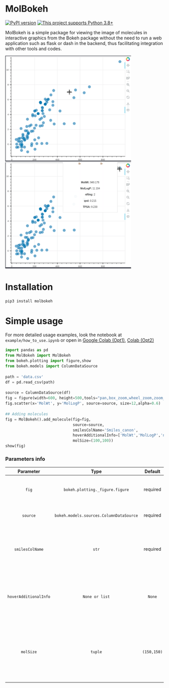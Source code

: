 # MolBokeh
[![PyPI version](https://img.shields.io/pypi/v/molbokeh)](https://pypi.python.org/pypi/molbokeh) [![This project supports Python 3.8+](https://img.shields.io/badge/Python-3.8+-blue.svg)](https://python.org/downloads)
<!--[![PyPI Downloads](https://static.pepy.tech/badge/molbokeh)](https://www.pepy.tech/projects/molbokeh)-->


MolBokeh is a simple package for viewing the image of molecules in interactive graphics from the Bokeh package without the need to run a web application such as flask or dash in the backend, thus facilitating integration with other tools and codes.

<img src="https://github.com/jeffrichardchemistry/molbokeh/blob/dev/example/content/molbokehview1.gif" width="400"/> <img src="https://github.com/jeffrichardchemistry/molbokeh/blob/dev/example/content/molbokehview2.gif" width="400"/>

# Installation

```
pip3 install molbokeh
```


# Simple usage

For more detailed usage examples, look the notebook at `example/how_to_use.ipynb` or open in [Google Colab (Opt1)](https://colab.research.google.com/drive/1SJPolSM_ZgjTMkra5LqQpk0mC5Jomqv8#scrollTo=dBJ3u_ivn-z-), [Colab (Opt2)](https://drive.google.com/file/d/1SJPolSM_ZgjTMkra5LqQpk0mC5Jomqv8/view?usp=sharing)

```python
import pandas as pd
from MolBokeh import MolBokeh
from bokeh.plotting import figure,show
from bokeh.models import ColumnDataSource

path = 'data.csv'
df = pd.read_csv(path)

source = ColumnDataSource(df)
fig = figure(width=600, height=500,tools="pan,box_zoom,wheel_zoom,zoom_in,zoom_out,reset,save,hover")
fig.scatter(x='MolWt', y='MolLogP', source=source, size=12,alpha=0.6)

## Adding molecules
fig = MolBokeh().add_molecule(fig=fig,
                              source=source,
                              smilesColName='Smiles_canon',
                              hoverAdditionalInfo=['MolWt','MolLogP','nRing','qed','TPSA'],
                              molSize=(100,100))
show(fig)

```



### Parameters info

|     **Parameter**     |                **Type**                 | **Default** | **Description**                                              |
| :-------------------: | :-------------------------------------: | :---------: | :----------------------------------------------------------- |
|         `fig`         |     `bokeh.plotting._figure.figure`     |  required   | Bokeh plot object created from `source(df)`                  |
|       `source`        | `bokeh.models.sources.ColumnDataSource` |  required   | Bokeh data type used to plot initial chart.                  |
|    `smilesColName`    |                  `str`                  |  required   | Smiles column name in dataframe used to create source object |
| `hoverAdditionalInfo` |             `None or list`              |   `None`    | List of column names (variables) to be shown within the graphs hover. |
|       `molSize`       |                 `tuple`                 | `(150,150)` | Size of the image of the molecule to be shown within the hover, also changes the size of the hover frame |







